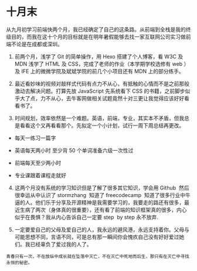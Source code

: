 <!-- ---
title: 十月末
tags:
	- 随笔
--- -->
# 十月末

从九月初学习前端快两个月，我已经确定了自己的这条路。从前端到全栈是我的终级目的，而我在这十个月的目标就是在明年暑假能够去找一家互联网公司实习做前端不论是在成都或深圳。
<!--more-->

1. 前两个月，浅学了 Git 的简单操作，用 Hexo 搭建了个人博客，看 W3C 及 MDN 浅学了 HTML 及 CSS，完成了老师的作业（本学期学校选修有 web ）及 IFE 上的微微学院及斌斌学院的前几个小项目还有 MDN 上的部分练手。


2. 最近看妙味的视频对敲样式代码有点力不从心，有抵触的心情而不是之前那般激动去解决问题。打算先放 JavaScript 先系统看下 CSS 的书籍，之前脚步似乎大了点，力不从心，去牛客网做相关试题竟然十对三更让我觉得应该好好看看书了。


3. 时间规划，效率依然是一个难题。英语，前端，专业，其实本不矛盾，但我总是看看这个又再看看那个。先拟定一个小计划，试行一周下周总结再更改。

  + 每天一练习一篇字

  + 英语每天两小时 至少背 50 个单词准备六级一次性过
  + 前端每天至少两小时
  + 专业课跟着课程走就好


4. 这两个月没有系统的学习知识但是了解了很多其它知识，学会用 Github  然后很幸运从中认识了 stormzhang  知道了 freecodecamp  知道了很多行业中牛逼的人。他们乐于分享及开源精神是我需要学习的，我要走的路还有很多，最近生病了两次（身体真的很重要），还有看了前端的知识框架真的很多，内心似乎在畏惧？我从内心告诉自己一定要 step  by step 永不放弃.


5. 一定要爱自己的父母及爱自己的人，我永远的避风港，永远支持着你。父母与可能思想不同，言语不同，可是总有那一瞬间你会愧疚自己没有好好爱过她们。我已经辜负了爱过我的人了。


```
青春只有一次，不在放纵中成长就在坠落中灭亡，不在灭亡中死地而后生，那只有在灭亡中寻找永恒的秘密。
```
